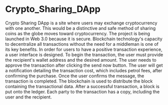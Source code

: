 # Crypto_Sharing_DApp
Crypto Sharing DApp is a site where users may exchange cryptocurrency with one another. This would be a distinctive and safe method of sharing coins as the globe moves toward cryptocurrency. The project is being launched in Web 3.0 because it is secure. Blockchain technology's capacity to decentralize all transactions without the need for a middleman is one of its key benefits. In order for users to have a positive transaction experience, a user interface is designed. To begin the transaction, the user must provide the recipient's wallet address and the desired amount. The user needs to approve the transaction after clicking the send now button. The user will get a notification detailing the transaction cost, which includes petrol fees, after confirming the purchase. Once the user confirms the message, the transaction is completed. The blockchain is used to distribute the block containing the transactional data. After a successful transaction, a block is put onto the ledger. Each party to the transaction has a copy, including the user and the recipient. 

